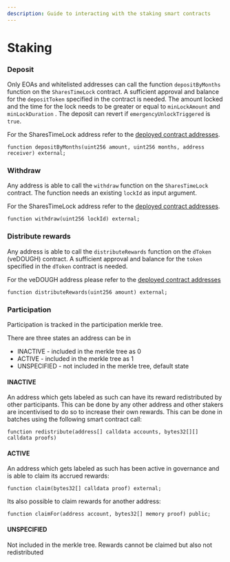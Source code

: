 ```yaml
---
description: Guide to interacting with the staking smart contracts
---
```


# Staking

### Deposit

Only EOAs and whitelisted addresses can call the function `depositByMonths` function on the `SharesTimeLock` contract. A sufficient approval and balance for the `depositToken` specified in the contract is needed. The amount locked and the time for the lock needs to be greater or equal to `minLockAmount` and `minLockDuration` . The deposit can revert if `emergencyUnlockTriggered` is `true`.  
  
For the SharesTimeLock address refer to the [deployed contract addresses](deployed-smart-contracts.md).

```text
function depositByMonths(uint256 amount, uint256 months, address receiver) external;
```

### Withdraw

Any address is able to call the `withdraw` function on the `SharesTimeLock` contract. The function needs an existing `lockId` as input argument.  
  
For the SharesTimeLock address refer to the [deployed contract addresses](deployed-smart-contracts.md).

```text
function withdraw(uint256 lockId) external;
```

### Distribute rewards

Any address is able to call the `distributeRewards` function on the `dToken` \(veDOUGH\) contract. A sufficient approval and balance for the `token` specified in the `dToken` contract is needed.

For the veDOUGH address please refer to the [deployed contract addresses](deployed-smart-contracts.md)

```text
function distributeRewards(uint256 amount) external;
```

### Participation

Participation is tracked in the participation merkle tree.  
  
There are three states an address can be in

* INACTIVE - included in the merkle tree as 0
* ACTIVE - included in the merkle tree as 1
* UNSPECIFIED - not included in the  merkle tree, default state

#### INACTIVE

An address which gets labeled as such can have its reward redistributed by other participants. This can be done by any other address and other stakers are incentivised to do so to increase their own rewards. This can be done in batches using the following smart contract call:

```text
function redistribute(address[] calldata accounts, bytes32[][] calldata proofs) 
```

#### ACTIVE

An address which gets labeled as such has been active in governance and is able to claim its accrued rewards:

```text
function claim(bytes32[] calldata proof) external;
```

Its also possible to claim rewards for another address:

```text
function claimFor(address account, bytes32[] memory proof) public;
```

#### UNSPECIFIED

Not included in the merkle tree. Rewards cannot be claimed but also not redistributed

